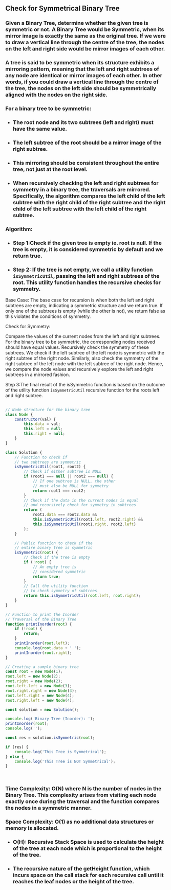 ## Check for Symmetrical Binary Tree
### Given a Binary Tree, determine whether the given tree is symmetric or not. A Binary Tree would be Symmetric, when its mirror image is exactly the same as the original tree. If we were to draw a vertical line through the centre of the tree, the nodes on the left and right side would be mirror images of each other.

### A tree is said to be symmetric when its structure exhibits a mirroring pattern, meaning that the left and right subtrees of any node are identical or mirror images of each other. In other words, if you could draw a vertical line through the centre of the tree, the nodes on the left side should be symmetrically aligned with the nodes on the right side.

### For a binary tree to be symmetric:

* ### The root node and its two subtrees (left and right) must have the same value.
* ### The left subtree of the root should be a mirror image of the right subtree.
* ### This mirroring should be consistent throughout the entire tree, not just at the root level.
* ### When recursively checking the left and right subtrees for symmetry in a binary tree, the traversals are mirrored. Specifically, the algorithm compares the left child of the left subtree with the right child of the right subtree and the right child of the left subtree with the left child of the right subtree.

### Algorithm:

* ### Step 1:Check if the given tree is empty ie. root is null. If the tree is empty, it is considered symmetric by default and we return true.

* ### Step 2: If the tree is not empty, we call a utility function `isSymmetricUtil`, passing the left and right subtrees of the root. This utility function handles the recursive checks for symmetry.

Base Case: The base case for recursion is when both the left and right subtrees are empty, indicating a symmetric structure and we return true. If only one of the subtrees is empty (while the other is not), we return false as this violates the conditions of symmetry.

Check for Symmetry:

Compare the values of the current nodes from the left and right subtrees. For the binary tree to be symmetric, the corresponding nodes received should have equal values.
Recursively check the symmetry of these subtrees. We check if the left subtree of the left node is symmetric with the right subtree of the right node.
Similarly, also check the symmetry of the right subtree of the left node with the left subtree of the right node.
Hence, we compare the node values and recursively explore the left and right subtrees in a mirrored fashion.

Step 3:The final result of the isSymmetric function is based on the outcome of the utility function `isSymmetricUtil` recursive function for the roots left and right subtree.

```js
                            
// Node structure for the binary tree
class Node {
    constructor(val) {
        this.data = val;
        this.left = null;
        this.right = null;
    }
}

class Solution {
    // Function to check if
    // two subtrees are symmetric
    isSymmetricUtil(root1, root2) {
        // Check if either subtree is NULL
        if (root1 === null || root2 === null) {
            // If one subtree is NULL, the other
            // must also be NULL for symmetry
            return root1 === root2;
        }
        // Check if the data in the current nodes is equal
        // and recursively check for symmetry in subtrees
        return (
            root1.data === root2.data &&
            this.isSymmetricUtil(root1.left, root2.right) &&
            this.isSymmetricUtil(root1.right, root2.left)
        );
    }

    // Public function to check if the
    // entire binary tree is symmetric
    isSymmetric(root) {
        // Check if the tree is empty
        if (!root) {
            // An empty tree is
            // considered symmetric
            return true;
        }
        // Call the utility function
        // to check symmetry of subtrees
        return this.isSymmetricUtil(root.left, root.right);
    }
}

// Function to print the Inorder
// Traversal of the Binary Tree
function printInorder(root) {
    if (!root) {
        return;
    }
    printInorder(root.left);
    console.log(root.data + ' ');
    printInorder(root.right);
}

// Creating a sample binary tree
const root = new Node(1);
root.left = new Node(2);
root.right = new Node(2);
root.left.left = new Node(3);
root.right.right = new Node(3);
root.left.right = new Node(4);
root.right.left = new Node(4);

const solution = new Solution();

console.log('Binary Tree (Inorder): ');
printInorder(root);
console.log('');

const res = solution.isSymmetric(root);

if (res) {
    console.log('This Tree is Symmetrical');
} else {
    console.log('This Tree is NOT Symmetrical');
}

                            
```
### Time Complexity: O(N) where N is the number of nodes in the Binary Tree. This complexity arises from visiting each node exactly once during the traversal and the function compares the nodes in a symmetric manner.

### Space Complexity: O(1) as no additional data structures or memory is allocated.

* ### O(H): Recursive Stack Space is used to calculate the height of the tree at each node which is proportional to the height of the tree.
* ### The recursive nature of the getHeight function, which incurs space on the call stack for each recursive call until it reaches the leaf nodes or the height of the tree.